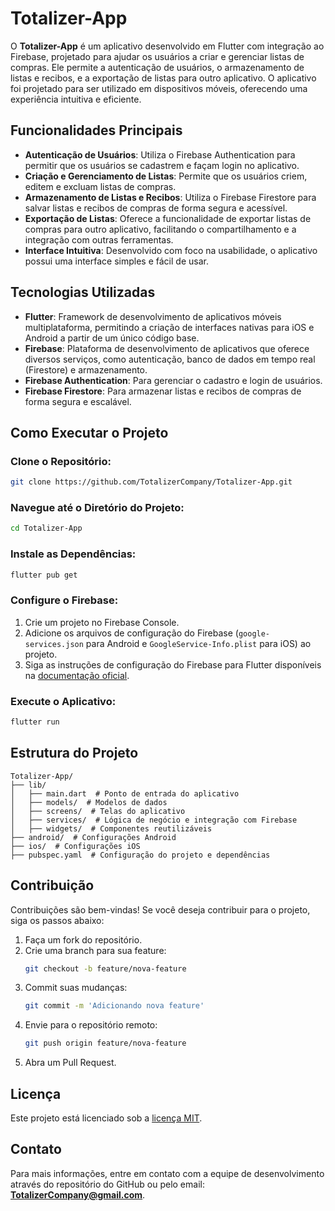 # Totalizer-App

O **Totalizer-App** é um aplicativo desenvolvido em Flutter com integração ao Firebase, projetado para ajudar os usuários a criar e gerenciar listas de compras. Ele permite a autenticação de usuários, o armazenamento de listas e recibos, e a exportação de listas para outro aplicativo. O aplicativo foi projetado para ser utilizado em dispositivos móveis, oferecendo uma experiência intuitiva e eficiente.

## Funcionalidades Principais

- **Autenticação de Usuários**: Utiliza o Firebase Authentication para permitir que os usuários se cadastrem e façam login no aplicativo.
- **Criação e Gerenciamento de Listas**: Permite que os usuários criem, editem e excluam listas de compras.
- **Armazenamento de Listas e Recibos**: Utiliza o Firebase Firestore para salvar listas e recibos de compras de forma segura e acessível.
- **Exportação de Listas**: Oferece a funcionalidade de exportar listas de compras para outro aplicativo, facilitando o compartilhamento e a integração com outras ferramentas.
- **Interface Intuitiva**: Desenvolvido com foco na usabilidade, o aplicativo possui uma interface simples e fácil de usar.

## Tecnologias Utilizadas

- **Flutter**: Framework de desenvolvimento de aplicativos móveis multiplataforma, permitindo a criação de interfaces nativas para iOS e Android a partir de um único código base.
- **Firebase**: Plataforma de desenvolvimento de aplicativos que oferece diversos serviços, como autenticação, banco de dados em tempo real (Firestore) e armazenamento.
- **Firebase Authentication**: Para gerenciar o cadastro e login de usuários.
- **Firebase Firestore**: Para armazenar listas e recibos de compras de forma segura e escalável.

## Como Executar o Projeto

### Clone o Repositório:
```bash
git clone https://github.com/TotalizerCompany/Totalizer-App.git
```

### Navegue até o Diretório do Projeto:
```bash
cd Totalizer-App
```

### Instale as Dependências:
```bash
flutter pub get
```

### Configure o Firebase:
1. Crie um projeto no Firebase Console.
2. Adicione os arquivos de configuração do Firebase (`google-services.json` para Android e `GoogleService-Info.plist` para iOS) ao projeto.
3. Siga as instruções de configuração do Firebase para Flutter disponíveis na [documentação oficial](https://firebase.flutter.dev/docs/overview/).

### Execute o Aplicativo:
```bash
flutter run
```

## Estrutura do Projeto

```
Totalizer-App/
├── lib/
│   ├── main.dart  # Ponto de entrada do aplicativo
│   ├── models/  # Modelos de dados
│   ├── screens/  # Telas do aplicativo
│   ├── services/  # Lógica de negócio e integração com Firebase
│   ├── widgets/  # Componentes reutilizáveis
├── android/  # Configurações Android
├── ios/  # Configurações iOS
├── pubspec.yaml  # Configuração do projeto e dependências
```

## Contribuição

Contribuições são bem-vindas! Se você deseja contribuir para o projeto, siga os passos abaixo:

1. Faça um fork do repositório.
2. Crie uma branch para sua feature:
   ```bash
   git checkout -b feature/nova-feature
   ```
3. Commit suas mudanças:
   ```bash
   git commit -m 'Adicionando nova feature'
   ```
4. Envie para o repositório remoto:
   ```bash
   git push origin feature/nova-feature
   ```
5. Abra um Pull Request.

## Licença

Este projeto está licenciado sob a [licença MIT](LICENSE).

## Contato

Para mais informações, entre em contato com a equipe de desenvolvimento através do repositório do GitHub ou pelo email: **TotalizerCompany@gmail.com**.
